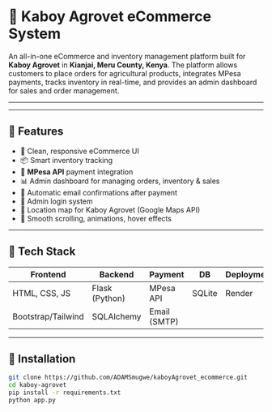 # 🐄 Kaboy Agrovet eCommerce System

An all-in-one eCommerce and inventory management platform built for **Kaboy Agrovet** in **Kianjai, Meru County, Kenya**. The platform allows customers to place orders for agricultural products, integrates MPesa payments, tracks inventory in real-time, and provides an admin dashboard for sales and order management.

---



---

## 🚀 Features

- 🛒 Clean, responsive eCommerce UI
- 📦 Smart inventory tracking
- 📱 **MPesa API** payment integration
- 📊 Admin dashboard for managing orders, inventory & sales
- 📩 Automatic email confirmations after payment
- 🔐 Admin login system
- 📍 Location map for Kaboy Agrovet (Google Maps API)
- 🎯 Smooth scrolling, animations, hover effects

---

## 🧠 Tech Stack

| Frontend         | Backend         | Payment       | DB           | Deployment |
|------------------|------------------|---------------|--------------|------------|
| HTML, CSS, JS     | Flask (Python)   | MPesa API     | SQLite       | Render     |
| Bootstrap/Tailwind| SQLAlchemy       | Email (SMTP)  |               |            |

---

## 🔧 Installation

```bash
git clone https://github.com/ADAMSmugwe/kaboyAgrovet_ecommerce.git
cd kaboy-agrovet
pip install -r requirements.txt
python app.py
